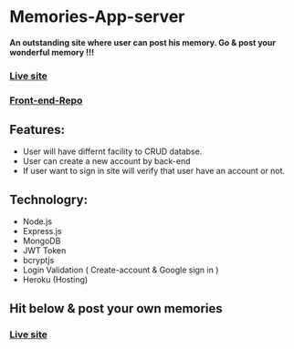 # Memories-App-server

#### An outstanding site where user can post his memory. Go & post your wonderful memory !!!
### [Live site](https://memories-e2c87.web.app/)
### [Front-end-Repo](https://github.com/raihanwebmaster/MERN-Project---client)


## Features:
+ User will have differnt facility to CRUD databse.
+ User can create a new account by back-end 
+ If user want to sign in site will verify  that user have an account or not.

## Technologry: 
+ Node.js
+ Express.js
+ MongoDB
+ JWT Token
+ bcryptjs
+ Login Validation ( Create-account & Google sign in )
+ Heroku (Hosting)

##  Hit below & post your own memories
### [Live site](https://memories-e2c87.web.app/)



